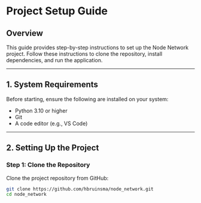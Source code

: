 # Project Setup Guide

## Overview
This guide provides step-by-step instructions to set up the Node Network project. Follow these instructions to clone the repository, install dependencies, and run the application.

---

## 1. System Requirements
Before starting, ensure the following are installed on your system:
- Python 3.10 or higher
- Git
- A code editor (e.g., VS Code)

---

## 2. Setting Up the Project

### Step 1: Clone the Repository
Clone the project repository from GitHub:
```bash
git clone https://github.com/hbruinsma/node_network.git
cd node_network
```
